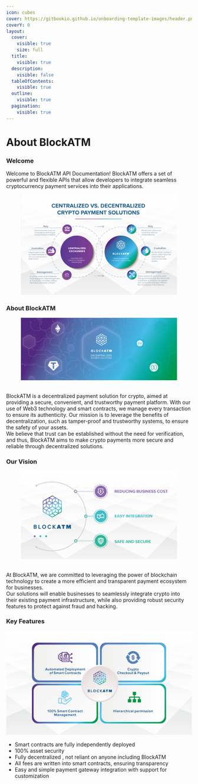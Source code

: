 ```yaml
---
icon: cubes
cover: https://gitbookio.github.io/onboarding-template-images/header.png
coverY: 0
layout:
  cover:
    visible: true
    size: full
  title:
    visible: true
  description:
    visible: false
  tableOfContents:
    visible: true
  outline:
    visible: true
  pagination:
    visible: true
---
```


# About BlockATM

### Welcome

Welcome to BlockATM API Documentation! BlockATM offers a set of powerful and flexible APIs that allow developers to integrate seamless cryptocurrency payment services into their applications.

<figure><img src=".gitbook/assets/image (1) (1).png" alt=""><figcaption></figcaption></figure>

### About BlockATM

<figure><img src=".gitbook/assets/image (1) (1) (1).png" alt=""><figcaption></figcaption></figure>

\
BlockATM is a decentralized payment solution for crypto, aimed at providing a secure, convenient, and trustworthy payment platform. With our use of Web3 technology and smart contracts, we manage every transaction to ensure its authenticity. Our mission is to leverage the benefits of decentralization, such as tamper-proof and trustworthy systems, to ensure the safety of your assets.\
We believe that trust can be established without the need for verification, and thus, BlockATM aims to make crypto payments more secure and reliable through decentralized solutions.

###



### Our Vision

<figure><img src=".gitbook/assets/image (2).png" alt=""><figcaption></figcaption></figure>

\
At BlockATM, we are committed to leveraging the power of blockchain technology to create a more efficient and transparent payment ecosystem for businesses.\
Our solutions will enable businesses to seamlessly integrate crypto into their existing payment infrastructure, while also providing robust security features to protect against fraud and hacking.



### Key Features

![img\_1.png](.gitbook/assets/img_1.png)

* Smart contracts are fully independently deployed
* 100% asset security
* Fully decentralized , not reliant on anyone including BlockATM
* All fees are written into smart contracts, ensuring transparency
* Easy and simple payment gateway integration with support for customization
